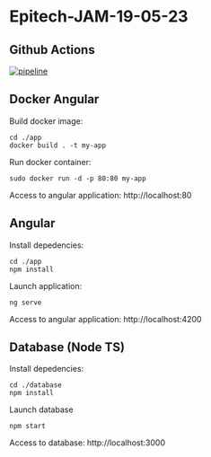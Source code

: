 # Epitech-JAM-19-05-23

## Github Actions
[![pipeline](https://github.com/xschahl/Epitech-JAM-19-05-23/actions/workflows/pipeline.yml/badge.svg?branch=main)](https://github.com/xschahl/Epitech-JAM-19-05-23/actions/workflows/pipeline.yml)

## Docker Angular

Build docker image:
```
cd ./app
docker build . -t my-app
```

Run docker container:
```
sudo docker run -d -p 80:80 my-app
```

Access to angular application:
http://localhost:80

## Angular

Install depedencies:
```
cd ./app
npm install
```

Launch application:
```
ng serve
```

Access to angular application:
http://localhost:4200

## Database (Node TS)

Install depedencies:
```
cd ./database
npm install
```

Launch database
```
npm start
```

Access to database:
http://localhost:3000
